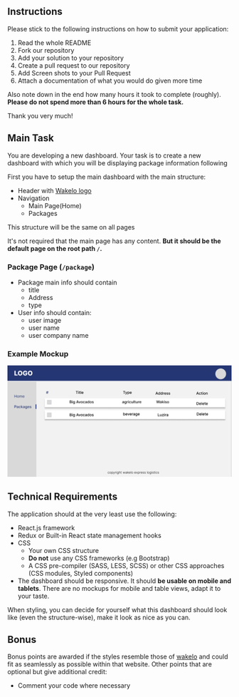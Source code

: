 ## Instructions
Please stick to the following instructions on how to submit your application:
1. Read the whole README
2. Fork our repository
3. Add your solution to your repository
4. Create a pull request to our repository
5. Add Screen shots to your Pull Request
6. Attach a documentation of what you would do given more time

Also note down in the end how many hours it took to complete (roughly). **Please do not spend more than 6 hours for the whole task.**

Thank you very much!

## Main Task
You are developing a new dashboard. Your task is to create a new dashboard with which you will be displaying package information following

First you have to setup the main dashboard with the main structure:
- Header with [Wakelo logo]()
- Navigation
  - Main Page(Home)
  - Packages

This structure will be the same on all pages

It's not required that the main page has any content. **But it should be the default page on the root path `/`.**

### Package Page (`/package`)
- Package main info should contain
  - title
  - Address
  - type 
- User info should contain:
  - user image
  - user name
  - user company name

### Example Mockup
![mockup](mockup.png)

## Technical Requirements

The application should at the very least use the following:

- React.js framework
- Redux or Built-in React state management hooks
- CSS
  - Your own CSS structure
  - **Do not** use any CSS frameworks (e.g Bootstrap)
  - A CSS pre-compiler (SASS, LESS, SCSS) or other CSS approaches (CSS modules, Styled components)
- The dashboard should be responsive. It should **be usable on mobile and tablets**. There are no mockups for mobile and table views, adapt it to your taste.

When styling, you can decide for yourself what this dashboard should look like (even the structure-wise), make it look as nice as you can.

## Bonus
Bonus points are awarded if the styles resemble those of [wakelo](https://wakeloexpress.com/) and could fit as seamlessly as possible within that website.
Other points that are optional but give additional credit:
  - Comment your code where necessary
